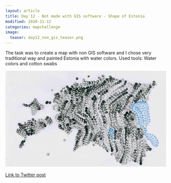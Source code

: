 ```yaml
---
layout: article
title: Day 12 - Not made with GIS software - Shape of Estonia
modified: 2020-11-12
categories: mapchallenge
image:
  teaser: day12_non_gis_teaser.png
---
```


The task was to create a map with non GIS software and I chose very traditional way and painted Estonia with water colors.
Used tools: Water colors and cotton swabs


![image of categories](../../images/day12_non_GIS.png)

[Link to Twitter post](https://twitter.com/evelynuuemaa/status/1326812610038276100)
